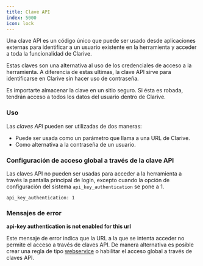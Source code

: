 ```yaml
---
title: Clave API
index: 5000
icon: lock
---
```


Una clave API es un código único que puede ser usado desde aplicaciones externas para identificar a un usuario existente
en la herramienta y acceder a toda la funcionalidad de Clarive.

Estas claves son una alternativa al uso de los credenciales de acceso a la herramienta. A diferencia de estas ultimas,
la clave API sirve para identificarse en Clarive sin hacer uso de contraseña.

Es importarte almacenar la clave en un sitio seguro. Si ésta es robada, tendrán acceso a todos los datos del usuario
dentro de Clarive.

### Uso

Las *claves API* pueden ser utilizadas de dos maneras:

- Puede ser usada como un parámetro que llama a una URL de Clarive.
- Como alternativa a la contraseña de un usuario.

### Configuración de acceso global a través de la clave API

Las claves API no pueden ser usadas para acceder a la herramienta a través la pantalla principal de login, excepto
cuando la opción de configuración del sistema `api_key_authentication` se pone a 1.

    api_key_authentication: 1


### Mensajes de error

**api-key authentication is not enabled for this url**

Este mensaje de error indica que la URL a la que se intenta acceder no permite el acceso a través de claves API. De
manera alternativa es posible crear una regla de tipo [webservice](/concepts/webservice) o habilitar el acceso global
a través de claves API.
